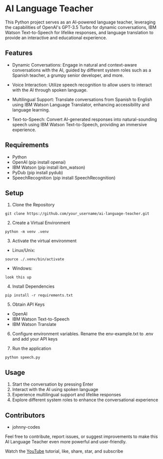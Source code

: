 # AI Language Teacher

This Python project serves as an AI-powered language teacher, leveraging the capabilities of OpenAI's GPT-3.5 Turbo for dynamic conversations, IBM Watson Text-to-Speech for lifelike responses, and language translation to provide an interactive and educational experience.

## Features

- Dynamic Conversations: Engage in natural and context-aware conversations with the AI, guided by different system roles such as a Spanish teacher, a grumpy senior developer, and more.

- Voice Interaction: Utilize speech recognition to allow users to interact with the AI through spoken language.

- Multilingual Support: Translate conversations from Spanish to English using IBM Watson Language Translator, enhancing accessibility and language learning.

- Text-to-Speech: Convert AI-generated responses into natural-sounding speech using IBM Watson Text-to-Speech, providing an immersive experience.

## Requirements

- Python
- OpenAI (pip install openai)
- IBM Watson (pip install ibm_watson)
- PyDub (pip install pydub)
- SpeechRecognition (pip install SpeechRecognition)

## Setup

1. Clone the Repository

```
git clone https://github.com/your_username/ai-language-teacher.git
```

2. Create a Virtual Environment

```
python -m venv .venv
```

3. Activate the virtual environment

- Linux/Unix:

```
source ./.venv/bin/activate
```

- Windows:

```
look this up
```

4. Install Dependencies

```
pip install -r requirements.txt
```

5. Obtain API Keys

- OpenAI
- IBM Watson Text-to-Speech
- IBM Watson Translate

6. Configure environment variables. Rename the env-example.txt to .env and add your API keys

7. Run the application

```
python speech.py
```

## Usage

1. Start the conversation by pressing Enter
2. Interact with the AI using spoken language
3. Experience multilingual support and lifelike responses
4. Explore different system roles to enhance the conversational experience

## Contributors

- johnny-codes

Feel free to contribute, report issues, or suggest improvements to make this AI Language Teacher even more powerful and user-friendly.

Watch the [YouTube](hhttps://www.youtube.com/@johnny-codes) tutorial, like, share, star, and subscribe

